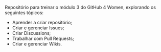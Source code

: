 Repositório para treinar o módulo 3 do GitHub 4 Women, explorando os seguintes tópicos:
* Aprender a criar repositório;
* Criar e gerenciar Issues;
* Criar Discussions;
* Trabalhar com Pull Requests;
* Criar e gerenciar Wikis.
